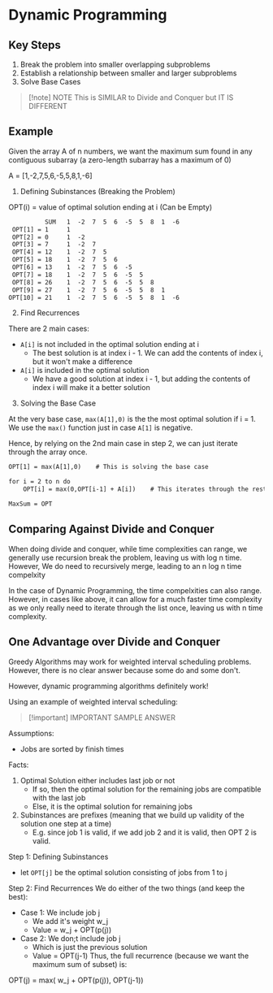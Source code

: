# Dynamic Programming

## Key Steps
1. Break the problem into smaller overlapping subproblems
2. Establish a relationship between smaller and larger subproblems
3. Solve Base Cases

> [!note] NOTE
> This is SIMILAR to Divide and Conquer but IT IS DIFFERENT

## Example

Given the array A of n numbers, we want the maximum sum found in any
contiguous subarray (a zero-length subarray has a maximum of 0)

A = \[1,-2,7,5,6,-5,5,8,1,-6\]

1. Defining Subinstances (Breaking the Problem)

OPT(i) = value of optimal solution ending at i (Can be Empty)

```txt
          SUM   1  -2  7  5  6  -5  5  8  1  -6
 OPT[1] = 1     1
 OPT[2] = 0     1  -2
 OPT[3] = 7     1  -2  7
 OPT[4] = 12    1  -2  7  5
 OPT[5] = 18    1  -2  7  5  6
 OPT[6] = 13    1  -2  7  5  6  -5
 OPT[7] = 18    1  -2  7  5  6  -5  5
 OPT[8] = 26    1  -2  7  5  6  -5  5  8
 OPT[9] = 27    1  -2  7  5  6  -5  5  8  1
OPT[10] = 21    1  -2  7  5  6  -5  5  8  1  -6
```

2. Find Recurrences

There are 2 main cases:
* `A[i]` is not included in the optimal solution ending at i
    * The best solution is at index i - 1. 
      We can add the contents of index i, but it won't make a difference
* `A[i]` is included in the optimal solution
    * We have a good solution at index i - 1, but adding the contents of
      index i will make it a better solution

3. Solving the Base Case

At the very base case, `max(A[1],0)` is the the most optimal solution
if i = 1. We use the `max()` function just in case `A[1]` is negative.

Hence, by relying on the 2nd main case in step 2, we can just iterate through
the array once.

```txt
OPT[1] = max(A[1],0)    # This is solving the base case

for i = 2 to n do
    OPT[i] = max(0,OPT[i-1] + A[i])    # This iterates through the rest of the list

MaxSum = OPT
```
## Comparing Against Divide and Conquer

When doing divide and conquer, while time complexities can range, 
we generally use recursion break the problem, leaving us with log n time. 
However, We do need to recursively merge, leading to an n log n time compelxity

In the case of Dynamic Programming, the time compelxities can also range. 
However, in cases like above, it can allow for a much faster time complexity
as we only really need to iterate through the list once, leaving us with n
time complexity.

## One Advantage over Divide and Conquer

Greedy Algorithms may work for weighted interval scheduling problems.
However, there is no clear answer because some do and some don't.

However, dynamic programming algorithms definitely work!

Using an example of weighted interval scheduling:

> [!important] IMPORTANT SAMPLE ANSWER

Assumptions:
- Jobs are sorted by finish times

Facts:
1. Optimal Solution either includes last job or not
    - If so, then the optimal solution for the remaining jobs are compatible
      with the last job
    - Else, it is the optimal solution for remaining jobs
2. Subinstances are prefixes (meaning that we build up validity of the solution
   one step at a time)
    - E.g. since job 1 is valid, if we add job 2 and it is valid, then OPT 2
      is valid.

Step 1: Defining Subinstances
- let `OPT[j]` be the optimal solution consisting of jobs from 1 to j

Step 2: Find Recurrences
We do either of the two things (and keep the best):
* Case 1: We include job j
    - We add it's weight w_j
    - Value = w_j + OPT(p(j))
* Case 2: We don;t include job j
    - Which is just the previous solution
    - Value = OPT(j-1)
Thus, the full recurrence (because we want the maximum sum of subset) is:

OPT(j) = max( w_j + OPT(p(j)), OPT(j-1))


